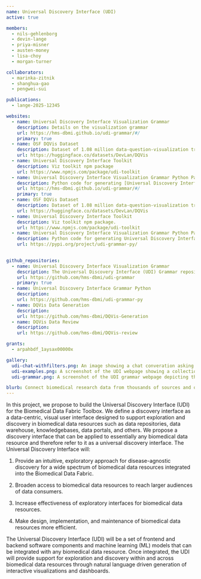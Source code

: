 ```yaml
---
name: Universal Discovery Interface (UDI)
active: true

members:
  - nils-gehlenborg
  - devin-lange
  - priya-misner
  - austen-money
  - lisa-choy
  - morgan-turner

collaborators:
  - marinka-zitnik
  - shanghua-gao
  - pengwei-sui

publications:
  - lange-2025-12345

websites:
  - name: Universal Discovery Interface Visualization Grammar
    description: Details on the visualization grammar
    url: https://hms-dbmi.github.io/udi-grammar/#/
    primary: true
  - name: OSF DQVis Dataset
    description: Dataset of 1.08 million data-question-visualization triplets and 11.4 thousand two-step question samples
    url: https://huggingface.co/datasets/DevLan/DQVis
  - name: Universal Discovery Interface Toolkit
    description: Viz toolkit npm package
    url: https://www.npmjs.com/package/udi-toolkit 
  - name: Universal Discovery Interface Visualization Grammar Python Package
    description: Python code for generating [Universal Discovery Interface](https://github.com/hms-dbmi/udi-grammar) (UDI) specifications.
    url: https://hms-dbmi.github.io/udi-grammar/#/
    primary: true
  - name: OSF DQVis Dataset
    description: Dataset of 1.08 million data-question-visualization triplets and 11.4 thousand two-step question samples.
    url: https://huggingface.co/datasets/DevLan/DQVis
  - name: Universal Discovery Interface Toolkit
    description: Viz toolkit npm package.
    url: https://www.npmjs.com/package/udi-toolkit 
  - name: Universal Discovery Interface Visualization Grammar Python Package
    description: Python code for generating Universal Discovery Interface (UDI) specifications.
    url: https://pypi.org/project/udi-grammar-py/
  

github_repositories:
  - name: Universal Discovery Interface Visualization Grammar
    description: The Universal Discovery Interface (UDI) Grammar repository includes TypeScript type definitions, a frontend visualization component for rendering UDI specifications, and a website with examples and a live editor.
    url: https://github.com/hms-dbmi/udi-grammar
    primary: true
  - name: Universal Discovery Interface Grammar Python
    description:
    url: https://github.com/hms-dbmi/udi-grammar-py
  - name: DQVis Data Generation
    description:
    url: https://github.com/hms-dbmi/DQVis-Generation
  - name: DQVis Data Review
    description:
    url: https://github.com/hms-dbmi/DQVis-review

grants:
  - arpahbdf_1aysax00000x

gallery:
  udi-chat-withfilters.png: An image showing a chat converation asking about the number of donor records on the left hand side and a collection of five charts on the right hand side. Clockwise from the upper left, the charts depict a CDF chart of donor age colored by race, a scatter plot of donor height vs weight colored by sex, a bar chart of donor sex, a table showing number of donor records and a bar chart of the donor count by race. 
  udi-examples.png: A screenshot of the UDI webpage showing a collection of charts that the interface supports. 
  udi-grammar.png: A screenshot of the UDI grammar webpage depicting the a scatterplot on the right and the grammar needed to generate the plot on the left. 

blurb: Connect biomedical research data from thousands of sources and overcome barriers caused by incompatible data dialects.
---
```


In this project, we propose to build the Universal Discovery Interface (UDI) for the Biomedical Data Fabric Toolbox. We define a discovery interface as a data-centric, visual user interface designed to support exploration and discovery in biomedical data resources such as data repositories, data warehouse, knowledgebases, data portals, and others. We propose a discovery interface that can be applied to essentially any biomedical data resource and therefore refer to it as a universal discovery interface. The Universal Discovery Interface will:

  1) Provide an intuitive, exploratory approach for disease-agnostic discovery for a wide spectrum of biomedical data resources integrated into the Biomedical Data Fabric.

  2) Broaden access to biomedical data resources to reach larger audiences of data consumers.

  3) Increase effectiveness of exploratory interfaces for biomedical data resources.

  4) Make design, implementation, and maintenance of biomedical data resources more efficient.

The Universal Discovery Interface (UDI) will be a set of frontend and backend software components and machine learning (ML) models that can be integrated with any biomedical data resource. Once integrated, the UDI will provide support for exploration and discovery within and across biomedical data resources through natural language driven generation of interactive visualizations and dashboards.

